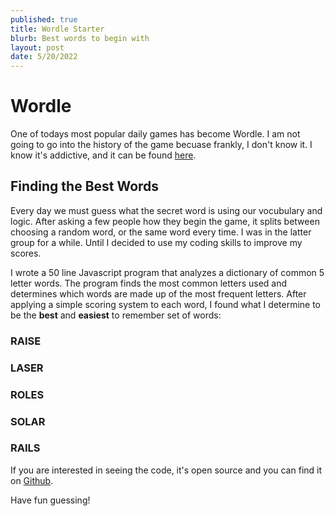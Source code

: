 ```yaml
---
published: true
title: Wordle Starter
blurb: Best words to begin with
layout: post
date: 5/20/2022
---
```


# Wordle

One of todays most popular daily games has become Wordle. I am not going to go into the history of the game becuase frankly, I don't know it. I know it's addictive, and it can be found [here](https://www.nytimes.com/games/wordle/index.html).

## Finding the Best Words

Every day we must guess what the secret word is using our vocubulary and logic. After asking a few people how they begin the game, it splits between choosing a random word, or the same word every time. I was in the latter group for a while. Until I decided to use my coding skills to improve my scores.

I wrote a 50 line Javascript program that analyzes a dictionary of common 5 letter words. The program finds the most common letters used and determines which words are made up of the most frequent letters. After applying a simple scoring system to each word, I found what I determine to be the **best** and **easiest** to remember set of words:

### RAISE

### LASER

### ROLES

### SOLAR

### RAILS

If you are interested in seeing the code, it's open source and you can find it on [Github](https://github.com/dijs/wordle-starter/blob/main/index.js).

Have fun guessing!

